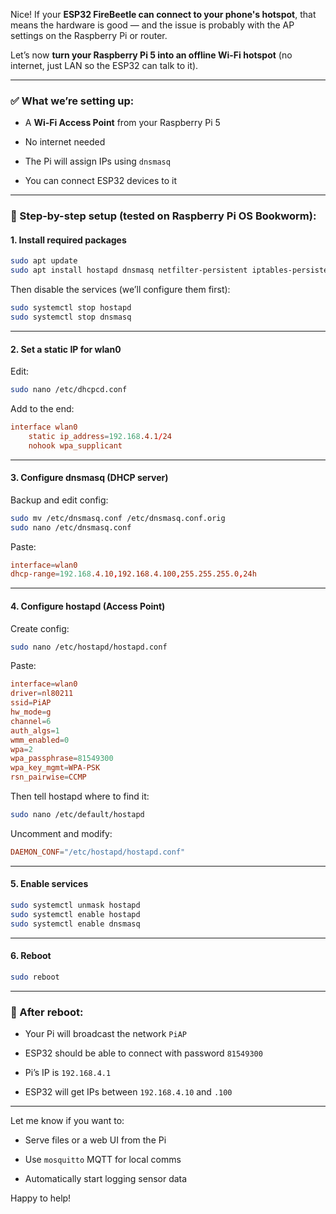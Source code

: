 Nice! If your **ESP32 FireBeetle can connect to your phone's hotspot**, that means the hardware is good — and the issue is probably with the AP settings on the Raspberry Pi or router.

Let’s now **turn your Raspberry Pi 5 into an offline Wi-Fi hotspot** (no internet, just LAN so the ESP32 can talk to it).

---

### ✅ What we’re setting up:

- A **Wi-Fi Access Point** from your Raspberry Pi 5
    
- No internet needed
    
- The Pi will assign IPs using `dnsmasq`
    
- You can connect ESP32 devices to it
    

---

### 🧰 Step-by-step setup (tested on Raspberry Pi OS Bookworm):

#### 1. **Install required packages**

```bash
sudo apt update
sudo apt install hostapd dnsmasq netfilter-persistent iptables-persistent
```

Then disable the services (we’ll configure them first):

```bash
sudo systemctl stop hostapd
sudo systemctl stop dnsmasq
```

---

#### 2. **Set a static IP for wlan0**

Edit:

```bash
sudo nano /etc/dhcpcd.conf
```

Add to the end:

```conf
interface wlan0
    static ip_address=192.168.4.1/24
    nohook wpa_supplicant
```

---

#### 3. **Configure dnsmasq (DHCP server)**

Backup and edit config:

```bash
sudo mv /etc/dnsmasq.conf /etc/dnsmasq.conf.orig
sudo nano /etc/dnsmasq.conf
```

Paste:

```conf
interface=wlan0
dhcp-range=192.168.4.10,192.168.4.100,255.255.255.0,24h
```

---

#### 4. **Configure hostapd (Access Point)**

Create config:

```bash
sudo nano /etc/hostapd/hostapd.conf
```

Paste:

```conf
interface=wlan0
driver=nl80211
ssid=PiAP
hw_mode=g
channel=6
auth_algs=1
wmm_enabled=0
wpa=2
wpa_passphrase=81549300
wpa_key_mgmt=WPA-PSK
rsn_pairwise=CCMP
```

Then tell hostapd where to find it:

```bash
sudo nano /etc/default/hostapd
```

Uncomment and modify:

```conf
DAEMON_CONF="/etc/hostapd/hostapd.conf"
```

---

#### 5. **Enable services**

```bash
sudo systemctl unmask hostapd
sudo systemctl enable hostapd
sudo systemctl enable dnsmasq
```

---

#### 6. **Reboot**

```bash
sudo reboot
```

---

### 🎉 After reboot:

- Your Pi will broadcast the network `PiAP`
    
- ESP32 should be able to connect with password `81549300`
    
- Pi’s IP is `192.168.4.1`
    
- ESP32 will get IPs between `192.168.4.10` and `.100`
    

---

Let me know if you want to:

- Serve files or a web UI from the Pi
    
- Use `mosquitto` MQTT for local comms
    
- Automatically start logging sensor data
    

Happy to help!